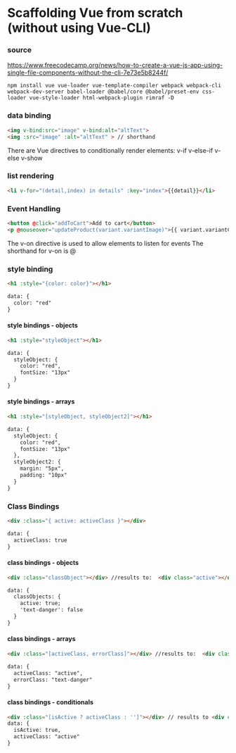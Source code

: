 # Scaffolding Vue from scratch (without using Vue-CLI)

### source
https://www.freecodecamp.org/news/how-to-create-a-vue-js-app-using-single-file-components-without-the-cli-7e73e5b8244f/
```
npm install vue vue-loader vue-template-compiler webpack webpack-cli webpack-dev-server babel-loader @babel/core @babel/preset-env css-loader vue-style-loader html-webpack-plugin rimraf -D
```

### data binding
```html
<img v-bind:src="image" v-bind:alt="altText">
<img :src="image" :alt="altText" > // shorthand
```

There are Vue directives to conditionally render elements:
v-if
v-else-if
v-else
v-show

### list rendering
```html
<li v-for="(detail,index) in details" :key="index">{{detail}}</li>
```

### Event Handling
```html
<button @click="addToCart">Add to cart</button>
<p @mouseover="updateProduct(variant.variantImage)">{{ variant.variantColor}}</p> // with arguments
```
The v-on directive is used to allow elements to listen for events
The shorthand for v-on is @

### style binding
```html
<h1 :style="{color: color}"></h1>

data: {
  color: "red"
}
```
#### style bindings - objects
```html
<h1 :style="styleObject"></h1>

data: {
  styleObject: {
    color: "red",
    fontSize: "13px"
  }
}
```
#### style bindings - arrays
```html
<h1 :style="[styleObject, styleObject2]"></h1>

data: {
  styleObject: {
    color: "red",
    fontSize: "13px"
  },
  styleObject2: {
    margin: "5px",
    padding: "10px"
  }
}
```

### Class Bindings
```html
<div :class="{ active: activeClass }"></div>

data: {
  activeClass: true
}
```
#### class bindings - objects
```html
<div :class="classObject"></div> //results to:  <div class="active"></div>

data: {
  classObjects: {
    active: true;
    'text-danger': false
  }
}
```
#### class bindings - arrays
```html
<div :class="[activeClass, errorClass]"></div> //results to:  <div class="active text-danger"></div>

data: {
  activeClass: "active",
  errorClass: "text-danger"
}
```
#### class bindings - conditionals
```html
<div :class="[isActive ? activeClass : '']"></div> // results to <div class="active"></div>
data: {
  isActive: true,
  activeClass: "active"
}
```
